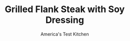 ---
layout: ../../layouts/MarkdownPostLayout.astro
title: Grilled Flank Steak with Soy Dressing
author: America's Test Kitchen
pubDate: 2023-03-15
description: "A potent marinade can boost the flavor of your steak—if you know when to use it."
image_url: https://res.cloudinary.com/hksqkdlah/image/upload/ar_1:1,c_fill,dpr_2.0,f_auto,fl_lossy.progressive.strip_profile,g_faces:auto,q_auto:low,w_344/41091-sfs-grilled-flank-steak-with-soy-dressing-11
tags: ["Main Courses","Beef","Grilling & Barbecue"]
calories: 1817
protein: 32
carbohydrates: 2
fats: 
fiber: 
ingredients: ["1 (2-pound), flank steak, trimmed","2 teaspoons, sugar","1/2 teaspoon, salt","1/4 teaspoon, pepper","2 tablespoons, soy sauce","2 tablespoons, extra-virgin olive oil","1 , scallion, sliced thin","1 tablespoon, Worcestershire sauce","1 1/2 teaspoons, Dijon mustard","1 teaspoon, balsamic vinegar","1 , garlic clove, minced","1/4 teaspoon, pepper"]
serves: 6
time: "1¼ hours, plus 1 hour brining"
instructions: ["FOR THE STEAK: Pat steak dry with paper towels and sprinkle with sugar, salt, and pepper. Transfer steak to plate, cover with plastic wrap, and refrigerate for at least 1 hour or up to 24 hours.","FOR THE SOY DRESSING: Whisk all ingredients in bowl until well combined; set aside.","FOR A CHARCOAL GRILL: Open bottom vent completely. Light large chimney starter mounded with charcoal briquettes (7 quarts). When top coals are partially covered with ash, pour evenly over half of grill. Set cooking grate in place, cover, and open lid vent completely. Heat grill until hot, about 5 minutes.","FOR A GAS GRILL: Turn all burners to high, cover, and heat grill until hot, about 15 minutes. Leave primary burner on high and turn off other burner(s).","Set wire rack in rimmed baking sheet. Clean and oil cooking grate. Place steak on hotter side of grill and cook (covered if using gas) until browned on both sides, about 2 minutes per side. Flip steak again and rotate so that thin end is over cooler side of grill and thick end remains over hotter side. Continue to cook (covered if using gas), flipping steak every 2 minutes, until thick end of steak registers 125 degrees (for medium-rare) or 130 degrees (for medium), 2 to 6 minutes longer.","Transfer steak to prepared rack, tent with aluminum foil, and let rest for 10 minutes. Transfer steak to carving board and cut in half lengthwise with grain to create 2 narrow steaks. Slice each steak thin on bias against grain. Transfer steak to shallow platter and pour dressing over top. Serve."]
nutrition: ["556 mg Potassium","305 mg Phosphorus","49 mg Calcium","2 mg Iron","39 mg Magnesium","416 mg Sodium","5 mg Zinc","17 g Fat","10 mg Niacin (B3)","8 g Monounsaturated","1 g Polyunsaturated","102 mg Cholesterol","5 g Saturated","20 µg Folate (food)","1 g Sugars","7 µg Vitamin K","114 g Water","2 g Carbs","20 µg Folate equivalent (total)","32 g Protein","1 mg Vitamin E","1 µg Vitamin B12","302 kcal Energy","1 g Sugars, added","1817 calories"]
notes: "We season this steak with sugar in addition to salt and pepper to help promote browning during the relatively short cooking time."
---